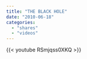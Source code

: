 ```yaml
---
title: "THE BLACK HOLE"
date: "2010-06-18"
categories:
  - "shares"
  - "videos"
---
```


{{< youtube RSmjqss0XKQ >}}
